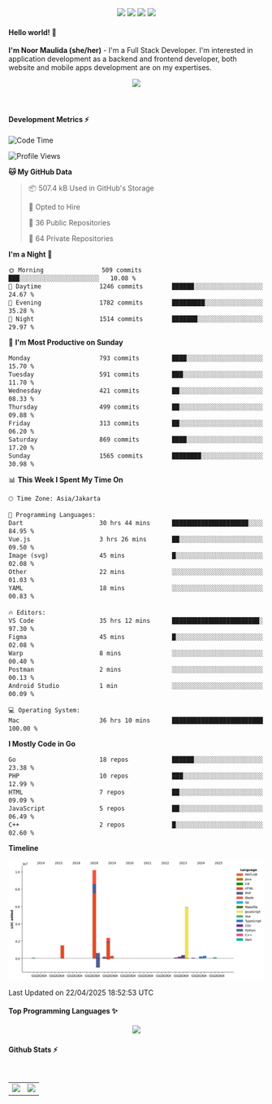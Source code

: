 <p align="center">
  <img src="https://dev.discordprofiles.me/badge/status/814439552055771206?simple=true">
  <img src="https://dev.discordprofiles.me/badge/playing/814439552055771206">
  <img src="https://dev.discordprofiles.me/badge/vscode/814439552055771206">
  <img src="https://dev.discordprofiles.me/badge/spotify/814439552055771206">
</p>

#### Hello world! 👋
**I'm Noor Maulida (she/her)** - I'm a Full Stack Developer. I'm interested in application development as a backend and frontend developer, both website and mobile apps development are on my expertises.

<p align="center">
  <img src="https://skillicons.dev/icons?i=go,laravel,nodejs,vue,react,flutter,python,mongodb,docker,aws,gcp" />
</p>
<br>

#### Development Metrics ⚡
<!--START_SECTION:waka-->
![Code Time](http://img.shields.io/badge/Code%20Time-928%20hrs%2026%20mins-blue)

![Profile Views](http://img.shields.io/badge/Profile%20Views-4-blue)

**🐱 My GitHub Data** 

> 📦 507.4 kB Used in GitHub's Storage 
 > 
> 💼 Opted to Hire
 > 
> 📜 36 Public Repositories 
 > 
> 🔑 64 Private Repositories 
 > 
**I'm a Night 🦉** 

```text
🌞 Morning                509 commits         ███░░░░░░░░░░░░░░░░░░░░░░   10.08 % 
🌆 Daytime                1246 commits        ██████░░░░░░░░░░░░░░░░░░░   24.67 % 
🌃 Evening                1782 commits        █████████░░░░░░░░░░░░░░░░   35.28 % 
🌙 Night                  1514 commits        ███████░░░░░░░░░░░░░░░░░░   29.97 % 
```
📅 **I'm Most Productive on Sunday** 

```text
Monday                   793 commits         ████░░░░░░░░░░░░░░░░░░░░░   15.70 % 
Tuesday                  591 commits         ███░░░░░░░░░░░░░░░░░░░░░░   11.70 % 
Wednesday                421 commits         ██░░░░░░░░░░░░░░░░░░░░░░░   08.33 % 
Thursday                 499 commits         ██░░░░░░░░░░░░░░░░░░░░░░░   09.88 % 
Friday                   313 commits         ██░░░░░░░░░░░░░░░░░░░░░░░   06.20 % 
Saturday                 869 commits         ████░░░░░░░░░░░░░░░░░░░░░   17.20 % 
Sunday                   1565 commits        ████████░░░░░░░░░░░░░░░░░   30.98 % 
```


📊 **This Week I Spent My Time On** 

```text
🕑︎ Time Zone: Asia/Jakarta

💬 Programming Languages: 
Dart                     30 hrs 44 mins      █████████████████████░░░░   84.95 % 
Vue.js                   3 hrs 26 mins       ██░░░░░░░░░░░░░░░░░░░░░░░   09.50 % 
Image (svg)              45 mins             █░░░░░░░░░░░░░░░░░░░░░░░░   02.08 % 
Other                    22 mins             ░░░░░░░░░░░░░░░░░░░░░░░░░   01.03 % 
YAML                     18 mins             ░░░░░░░░░░░░░░░░░░░░░░░░░   00.83 % 

🔥 Editors: 
VS Code                  35 hrs 12 mins      ████████████████████████░   97.30 % 
Figma                    45 mins             █░░░░░░░░░░░░░░░░░░░░░░░░   02.08 % 
Warp                     8 mins              ░░░░░░░░░░░░░░░░░░░░░░░░░   00.40 % 
Postman                  2 mins              ░░░░░░░░░░░░░░░░░░░░░░░░░   00.13 % 
Android Studio           1 min               ░░░░░░░░░░░░░░░░░░░░░░░░░   00.09 % 

💻 Operating System: 
Mac                      36 hrs 10 mins      █████████████████████████   100.00 % 
```

**I Mostly Code in Go** 

```text
Go                       18 repos            ██████░░░░░░░░░░░░░░░░░░░   23.38 % 
PHP                      10 repos            ███░░░░░░░░░░░░░░░░░░░░░░   12.99 % 
HTML                     7 repos             ██░░░░░░░░░░░░░░░░░░░░░░░   09.09 % 
JavaScript               5 repos             ██░░░░░░░░░░░░░░░░░░░░░░░   06.49 % 
C++                      2 repos             █░░░░░░░░░░░░░░░░░░░░░░░░   02.60 % 
```



**Timeline**

![Lines of Code chart](https://raw.githubusercontent.com/noormaulida/noormaulida/main/assets/bar_graph.png)


 Last Updated on 22/04/2025 18:52:53 UTC
<!--END_SECTION:waka-->

#### Top Programming Languages ✨
<p align="center">
  <img src="https://api.githubtrends.io/user/svg/noormaulida/langs?time_range=one_year&include_private=true&compact=true&theme=dark" />
</p>

#### Github Stats ⚡
<p align="center">
  <table>
    <tr>
      <td>
        <img src="https://github-readme-streak-stats.herokuapp.com?user=noormaulida&theme=react&hide_border=true&mode=weekly" height="180" />
      </td>
      <td>
        <img src="https://github-readme-stats.vercel.app/api?username=noormaulida&theme=react&count_private=true&hide_border=true&line_height=20" height="180"/>
      </td>
    </tr>
</p>
<br>
